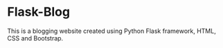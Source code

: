 # Flask-Blog
This is a blogging website created using Python Flask framework, HTML, CSS and Bootstrap.
